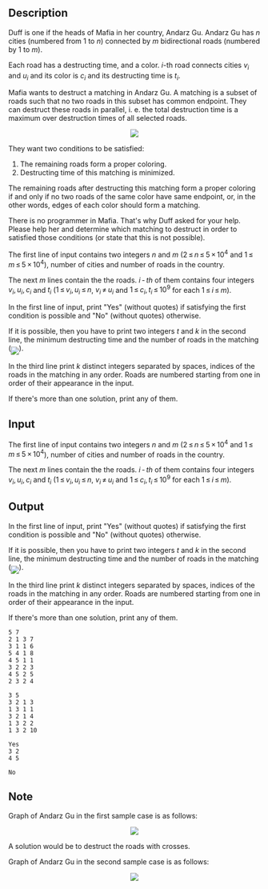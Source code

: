 ## Description

<div><p>Duff is one if the heads of Mafia in her country, Andarz Gu. Andarz Gu has <span class="tex-span"><i>n</i></span> cities (numbered from 1 to <span class="tex-span"><i>n</i></span>) connected by <span class="tex-span"><i>m</i></span> bidirectional roads (numbered by <span class="tex-span">1</span> to <span class="tex-span"><i>m</i></span>).</p><p>Each road has a destructing time, and a color. <span class="tex-span"><i>i</i></span>-th road connects cities <span class="tex-span"><i>v</i><sub class="lower-index"><i>i</i></sub></span> and <span class="tex-span"><i>u</i><sub class="lower-index"><i>i</i></sub></span> and its color is <span class="tex-span"><i>c</i><sub class="lower-index"><i>i</i></sub></span> and its destructing time is <span class="tex-span"><i>t</i><sub class="lower-index"><i>i</i></sub></span>.</p><p>Mafia wants to destruct a <span class="tex-font-style-it">matching</span> in Andarz Gu. A <span class="tex-font-style-it">matching</span> is a subset of roads such that no two roads in this subset has common endpoint. They can destruct these roads in parallel, i. e. the total destruction time is a maximum over destruction times of all selected roads.</p><center> <img class="tex-graphics" src="file://vNtxBUsB.png" style="max-width: 100.0%;max-height: 100.0%;"> </center><p>They want two conditions to be satisfied:</p><ol> <li> The remaining roads form a <span class="tex-font-style-it">proper coloring</span>. </li><li> Destructing time of this matching is minimized. </li></ol><p>The remaining roads after destructing this matching form a <span class="tex-font-style-it">proper coloring</span> if and only if no two roads of the same color have same endpoint, or, in the other words, edges of each color should form a <span class="tex-font-style-it">matching</span>.</p><p>There is no programmer in Mafia. That's why Duff asked for your help. Please help her and determine which matching to destruct in order to satisfied those conditions (or state that this is not possible).</p></div><div class="input-specification"><p>The first line of input contains two integers <span class="tex-span"><i>n</i></span> and <span class="tex-span"><i>m</i></span> (<span class="tex-span">2 ≤ <i>n</i> ≤ 5 × 10<sup class="upper-index">4</sup></span> and <span class="tex-span">1 ≤ <i>m</i> ≤ 5 × 10<sup class="upper-index">4</sup></span>), number of cities and number of roads in the country.</p><p>The next <span class="tex-span"><i>m</i></span> lines contain the the roads. <span class="tex-span"><i>i</i> - <i>th</i></span> of them contains four integers <span class="tex-span"><i>v</i><sub class="lower-index"><i>i</i></sub>, <i>u</i><sub class="lower-index"><i>i</i></sub>, <i>c</i><sub class="lower-index"><i>i</i></sub></span> and <span class="tex-span"><i>t</i><sub class="lower-index"><i>i</i></sub></span> (<span class="tex-span">1 ≤ <i>v</i><sub class="lower-index"><i>i</i></sub>, <i>u</i><sub class="lower-index"><i>i</i></sub> ≤ <i>n</i></span>, <span class="tex-span"><i>v</i><sub class="lower-index"><i>i</i></sub> ≠ <i>u</i><sub class="lower-index"><i>i</i></sub></span> and <span class="tex-span">1 ≤ <i>c</i><sub class="lower-index"><i>i</i></sub>, <i>t</i><sub class="lower-index"><i>i</i></sub> ≤ 10<sup class="upper-index">9</sup></span> for each <span class="tex-span">1 ≤ <i>i</i> ≤ <i>m</i></span>).</p></div><div class="output-specification"><p>In the first line of input, print "<span class="tex-font-style-tt">Yes</span>" (without quotes) if satisfying the first condition is possible and "<span class="tex-font-style-tt">No</span>" (without quotes) otherwise.</p><p>If it is possible, then you have to print two integers <span class="tex-span"><i>t</i></span> and <span class="tex-span"><i>k</i></span> in the second line, the minimum destructing time and the number of roads in the matching (<img align="middle" class="tex-formula" src="file://RVMLwic3.png" style="max-width: 100.0%;max-height: 100.0%;">).</p><p>In the third line print <span class="tex-span"><i>k</i></span> distinct integers separated by spaces, indices of the roads in the matching in any order. Roads are numbered starting from one in order of their appearance in the input.</p><p>If there's more than one solution, print any of them.</p></div>

## Input

<p>The first line of input contains two integers <span class="tex-span"><i>n</i></span> and <span class="tex-span"><i>m</i></span> (<span class="tex-span">2 ≤ <i>n</i> ≤ 5 × 10<sup class="upper-index">4</sup></span> and <span class="tex-span">1 ≤ <i>m</i> ≤ 5 × 10<sup class="upper-index">4</sup></span>), number of cities and number of roads in the country.</p><p>The next <span class="tex-span"><i>m</i></span> lines contain the the roads. <span class="tex-span"><i>i</i> - <i>th</i></span> of them contains four integers <span class="tex-span"><i>v</i><sub class="lower-index"><i>i</i></sub>, <i>u</i><sub class="lower-index"><i>i</i></sub>, <i>c</i><sub class="lower-index"><i>i</i></sub></span> and <span class="tex-span"><i>t</i><sub class="lower-index"><i>i</i></sub></span> (<span class="tex-span">1 ≤ <i>v</i><sub class="lower-index"><i>i</i></sub>, <i>u</i><sub class="lower-index"><i>i</i></sub> ≤ <i>n</i></span>, <span class="tex-span"><i>v</i><sub class="lower-index"><i>i</i></sub> ≠ <i>u</i><sub class="lower-index"><i>i</i></sub></span> and <span class="tex-span">1 ≤ <i>c</i><sub class="lower-index"><i>i</i></sub>, <i>t</i><sub class="lower-index"><i>i</i></sub> ≤ 10<sup class="upper-index">9</sup></span> for each <span class="tex-span">1 ≤ <i>i</i> ≤ <i>m</i></span>).</p>

## Output

<p>In the first line of input, print "<span class="tex-font-style-tt">Yes</span>" (without quotes) if satisfying the first condition is possible and "<span class="tex-font-style-tt">No</span>" (without quotes) otherwise.</p><p>If it is possible, then you have to print two integers <span class="tex-span"><i>t</i></span> and <span class="tex-span"><i>k</i></span> in the second line, the minimum destructing time and the number of roads in the matching (<img align="middle" class="tex-formula" src="file://RVMLwic3.png" style="max-width: 100.0%;max-height: 100.0%;">).</p><p>In the third line print <span class="tex-span"><i>k</i></span> distinct integers separated by spaces, indices of the roads in the matching in any order. Roads are numbered starting from one in order of their appearance in the input.</p><p>If there's more than one solution, print any of them.</p>





```input1
5 7
2 1 3 7
3 1 1 6
5 4 1 8
4 5 1 1
3 2 2 3
4 5 2 5
2 3 2 4

```




```input2
3 5
3 2 1 3
1 3 1 1
3 2 1 4
1 3 2 2
1 3 2 10

```




```output1
Yes
3 2
4 5

```




```output2
No

```



## Note

<p>Graph of Andarz Gu in the first sample case is as follows:</p><center> <img class="tex-graphics" src="file://6jE92qgd.png" style="max-width: 100.0%;max-height: 100.0%;"> </center><p>A solution would be to destruct the roads with crosses.</p><p>Graph of Andarz Gu in the second sample case is as follows:</p><center> <img class="tex-graphics" src="file://9NazbdyA.png" style="max-width: 100.0%;max-height: 100.0%;"> </center>
